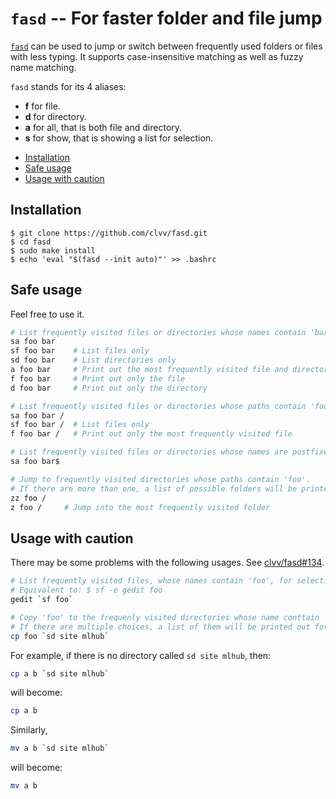 # `fasd` -- For faster folder and file jump #

[`fasd`](https://github.com/clvv/fasd) can be used to jump or switch
  between frequently used folders or files with less typing.  It
  supports case-insensitive matching as well as fuzzy name matching.

`fasd` stands for its 4 aliases:
- **f** for file.
- **d** for directory.
- **a** for all, that is both file and directory.
- **s** for show, that is showing a list for selection.


* [Installation](#installation)
* [Safe usage](#safe-usage)
* [Usage with caution](#usage-with-caution)


## Installation ##

```console
$ git clone https://github.com/clvv/fasd.git
$ cd fasd
$ sudo make install
$ echo 'eval "$(fasd --init auto)"' >> .bashrc
```


## Safe usage ##

Feel free to use it.

```bash
# List frequently visited files or directories whose names contain 'bar' and paths contain 'foo'
sa foo bar
sf foo bar    # List files only
sd foo bar    # List directories only
a foo bar     # Print out the most frequently visited file and directory
f foo bar     # Print out only the file
d foo bar     # Print out only the directory

# List frequently visited files or directories whose paths contain 'foo' and 'bar'
sa foo bar /
sf foo bar /  # List files only
f foo bar /   # Print out only the most frequently visited file

# List frequently visited files or directories whose names are postfixed with 'bar' and paths contain 'foo'
sa foo bar$

# Jump to frequently visited directories whose paths contain 'foo'.
# If there are more than one, a list of possible folders will be printed for selection.
zz foo /
z foo /     # Jump into the most frequently visited folder
```


## Usage with caution ##

There may be some problems with the following usages.  See
[clvv/fasd#134](https://github.com/clvv/fasd/issues/134).

```bash
# List frequently visited files, whose names contain 'foo', for selection, and open it with gedit.
# Equivalent to: $ sf -e gedit foo
gedit `sf foo`

# Copy 'foo' to the frequenly visited directories whose name conttain 'mlhub' and paths contain 'site'.
# If there are multiple choices, a list of them will be printed out for selection.
cp foo `sd site mlhub`
```

For example, if there is no directory called `sd site mlhub`, then:

```bash
cp a b `sd site mlhub`
```

will become:

```bash
cp a b
```

Similarly, 

```bash
mv a b `sd site mlhub`
```

will become:

```bash
mv a b
```
